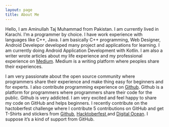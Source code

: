 ```yaml
---
layout: page
title: About Me
---
```


Hello, I am Aminullah Taj Muhammad from Pakistan. I am currently lived in Karachi. I’m a programmer by choice. I have work experience with languages like C++, Java. I am basically C++ programming, Web Designer, Android Develepor developed many project and applications for learning. I am currently doing Android Application Development with Kotlin. I am also a writer wrote articles about my life experience and my professional experience on [Medium](https://medium.com/). Medium is a writing platform where peoples share their experiences. 

I am very passionate about the open source community where programmers share their experience and make thing easy for beginners and for experts. I also contribute programming experience on [Github](http://github.com). Github is a platform for programmers where programmers share their code for the public. Github is very addicted. I am very excited and feel happy to share my code on GitHub and helps beginners. I recently contribute on the hactoberfest challenge where I contribute 5 contributions on GitHub and get T-Shirts and stickers from [Github](http://github.com), [Hacktoberfest ](https://hacktoberfest.digitalocean.com/)and [Digital Ocean](https://www.digitalocean.com/). I suppose it’s a kind of support from GitHub.
